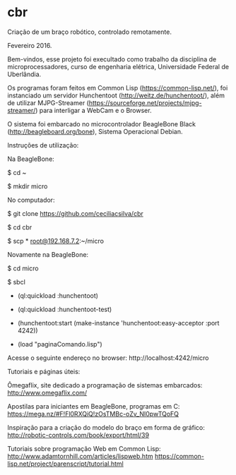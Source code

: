 # cbr
Criação de um braço robótico, controlado remotamente.

Fevereiro 2016.

Bem-vindos, esse projeto foi execultado como trabalho da disciplina de microprocessadores, curso de engenharia elétrica, Universidade Federal de Uberlândia.

Os programas foram feitos em Common Lisp (https://common-lisp.net/), foi instanciado um servidor Hunchentoot (http://weitz.de/hunchentoot/), além de utilizar MJPG-Streamer (https://sourceforge.net/projects/mjpg-streamer/) para interligar a WebCam e o Browser. 

O sistema foi embarcado no microcontrolador BeagleBone Black (http://beagleboard.org/bone), Sistema Operacional Debian.

Instruções de utilização:

Na BeagleBone:

$ cd ~

$ mkdir micro

No computador:

$ git clone https://github.com/ceciliacsilva/cbr

$ cd cbr

$ scp * root@192.168.7.2:~/micro

Novamente na BeagleBone:

$ cd micro

$ sbcl

* (ql:quickload :hunchentoot)

* (ql:quickload :hunchentoot-test)

* (hunchentoot:start (make-instance 'hunchentoot:easy-acceptor :port 4242))

* (load "paginaComando.lisp")

Acesse o seguinte endereço no browser: http://localhost:4242/micro

Tutoriais e páginas úteis:

Ômegaflix, site dedicado a programação de sistemas embarcados: http://www.omegaflix.com/

Apostilas para iniciantes em BeagleBone, programas em C: https://mega.nz/#F!Fl0RXQiQ!zOsTMBc-oZv_NI0pwTQoFQ

Inspiração para a criação do modelo do braço em forma de gráfico: http://robotic-controls.com/book/export/html/39

Tutoriais sobre programação Web em Common Lisp: http://www.adamtornhill.com/articles/lispweb.htm
                                                https://common-lisp.net/project/parenscript/tutorial.html
                                                

